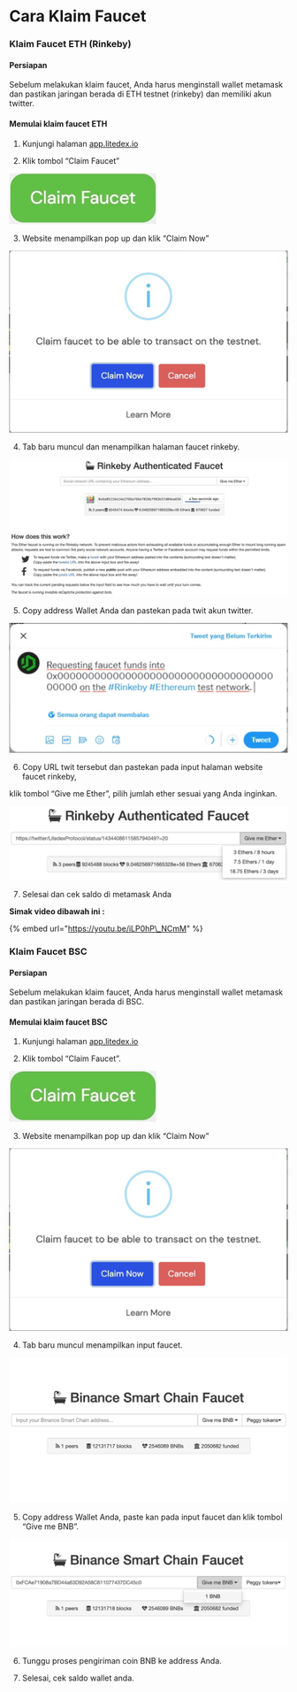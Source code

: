 # Cara Klaim Faucet

### **Klaim Faucet ETH \(Rinkeby\)**

#### **Persiapan** 

Sebelum melakukan klaim faucet, Anda harus menginstall wallet metamask dan pastikan jaringan berada di ETH testnet \(rinkeby\) dan memiliki akun twitter.

#### **Memulai klaim faucet ETH**

1. Kunjungi halaman [app.litedex.io](http://app.litedex.io)

2. Klik tombol “Claim Faucet”

![](../.gitbook/assets/9c3ede5c-9287-44c2-b9b5-86dcf1b28d76_4_5005_c%20%283%29.jpeg)

3. Website menampilkan pop up dan klik “Claim Now”

![](../.gitbook/assets/b9f789e4-a3cd-4e74-80d2-465b96833068_1_201_a%20%283%29.jpeg)

4. Tab baru muncul dan menampilkan halaman faucet rinkeby.

![](../.gitbook/assets/54043853-e8a1-4a65-8ecf-70cefe74ca4c_1_105_c%20%281%29%20%281%29.jpeg)

5. Copy address Wallet Anda dan pastekan pada twit akun twitter.

![](../.gitbook/assets/abe28c4e-97c1-40e9-b253-392edbe87083_1_201_a%20%281%29%20%281%29.jpeg)

6. Copy URL twit tersebut dan pastekan pada input halaman website faucet rinkeby, 

klik tombol “Give me Ether”, pilih jumlah ether sesuai yang Anda inginkan.

![](../.gitbook/assets/8162b7a4-84ba-4e2b-ac90-8ead17a3a315_1_201_a%20%281%29.jpeg)

7. Selesai dan cek saldo di metamask Anda

**Simak video dibawah ini :**

{% embed url="https://youtu.be/iLP0hP\_NCmM" %}



### **Klaim Faucet BSC**

#### **Persiapan**

Sebelum melakukan klaim faucet, Anda harus menginstall wallet metamask dan pastikan jaringan berada di BSC.

#### **Memulai klaim faucet BSC**

1. Kunjungi halaman [app.litedex.io](http://app.litedex.io)

2. Klik tombol “Claim Faucet”.

![](../.gitbook/assets/9c3ede5c-9287-44c2-b9b5-86dcf1b28d76_4_5005_c%20%281%29.jpeg)

3. Website menampilkan pop up dan klik “Claim Now”

![](../.gitbook/assets/b9f789e4-a3cd-4e74-80d2-465b96833068_1_201_a%20%284%29.jpeg)

4. Tab baru muncul menampilkan input faucet.

![](../.gitbook/assets/54b3e016-2895-4675-9875-5c705c63d4c5_1_105_c%20%281%29.jpeg)

5. Copy address Wallet Anda, paste kan pada input faucet dan klik tombol “Give me BNB”.

![](../.gitbook/assets/8c6ff5c5-9ce4-48c4-bbd4-e871ec45be2b_1_105_c%20%281%29.jpeg)

6. Tunggu proses pengiriman coin BNB ke address Anda.

7. Selesai, cek saldo wallet anda.



